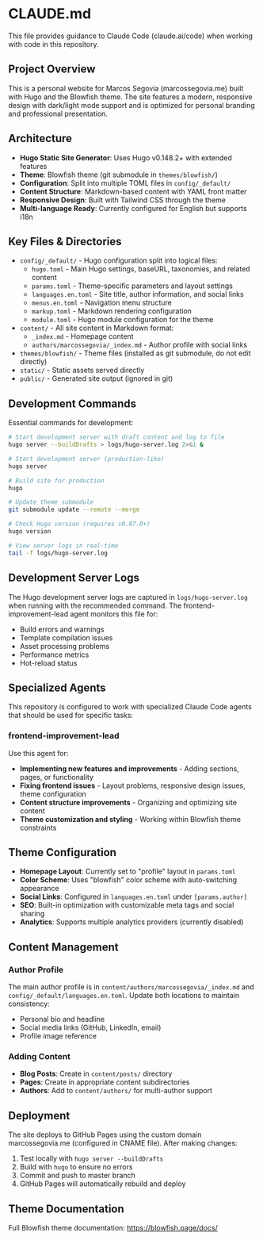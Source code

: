 # CLAUDE.md

This file provides guidance to Claude Code (claude.ai/code) when working with code in this repository.

## Project Overview

This is a personal website for Marcos Segovia (marcossegovia.me) built with Hugo and the Blowfish theme. The site features a modern, responsive design with dark/light mode support and is optimized for personal branding and professional presentation.

## Architecture

- **Hugo Static Site Generator**: Uses Hugo v0.148.2+ with extended features
- **Theme**: Blowfish theme (git submodule in `themes/blowfish/`)
- **Configuration**: Split into multiple TOML files in `config/_default/`
- **Content Structure**: Markdown-based content with YAML front matter
- **Responsive Design**: Built with Tailwind CSS through the theme
- **Multi-language Ready**: Currently configured for English but supports i18n

## Key Files & Directories

- `config/_default/` - Hugo configuration split into logical files:
  - `hugo.toml` - Main Hugo settings, baseURL, taxonomies, and related content
  - `params.toml` - Theme-specific parameters and layout settings
  - `languages.en.toml` - Site title, author information, and social links
  - `menus.en.toml` - Navigation menu structure
  - `markup.toml` - Markdown rendering configuration
  - `module.toml` - Hugo module configuration for the theme
- `content/` - All site content in Markdown format:
  - `_index.md` - Homepage content
  - `authors/marcossegovia/_index.md` - Author profile with social links
- `themes/blowfish/` - Theme files (installed as git submodule, do not edit directly)
- `static/` - Static assets served directly
- `public/` - Generated site output (ignored in git)

## Development Commands

Essential commands for development:

```bash
# Start development server with draft content and log to file
hugo server --buildDrafts > logs/hugo-server.log 2>&1 &

# Start development server (production-like)
hugo server

# Build site for production
hugo

# Update theme submodule
git submodule update --remote --merge

# Check Hugo version (requires v0.87.0+)
hugo version

# View server logs in real-time
tail -f logs/hugo-server.log
```

## Development Server Logs

The Hugo development server logs are captured in `logs/hugo-server.log` when running with the recommended command. The frontend-improvement-lead agent monitors this file for:
- Build errors and warnings
- Template compilation issues
- Asset processing problems
- Performance metrics
- Hot-reload status

## Specialized Agents

This repository is configured to work with specialized Claude Code agents that should be used for specific tasks:

### frontend-improvement-lead
Use this agent for:
- **Implementing new features and improvements** - Adding sections, pages, or functionality
- **Fixing frontend issues** - Layout problems, responsive design issues, theme configuration
- **Content structure improvements** - Organizing and optimizing site content
- **Theme customization and styling** - Working within Blowfish theme constraints

## Theme Configuration

- **Homepage Layout**: Currently set to "profile" layout in `params.toml`
- **Color Scheme**: Uses "blowfish" color scheme with auto-switching appearance
- **Social Links**: Configured in `languages.en.toml` under `[params.author]`
- **SEO**: Built-in optimization with customizable meta tags and social sharing
- **Analytics**: Supports multiple analytics providers (currently disabled)

## Content Management

### Author Profile
The main author profile is in `content/authors/marcossegovia/_index.md` and `config/_default/languages.en.toml`. Update both locations to maintain consistency:
- Personal bio and headline
- Social media links (GitHub, LinkedIn, email)
- Profile image reference

### Adding Content
- **Blog Posts**: Create in `content/posts/` directory
- **Pages**: Create in appropriate content subdirectories
- **Authors**: Add to `content/authors/` for multi-author support

## Deployment

The site deploys to GitHub Pages using the custom domain marcossegovia.me (configured in CNAME file). After making changes:
1. Test locally with `hugo server --buildDrafts`
2. Build with `hugo` to ensure no errors
3. Commit and push to master branch
4. GitHub Pages will automatically rebuild and deploy

## Theme Documentation

Full Blowfish theme documentation: https://blowfish.page/docs/
